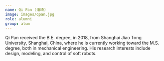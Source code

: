 ```yaml
---
name: Qi Pan (潘琦)
image: images/qpan.jpg
role: alumni
group: alum
---
```


Qi Pan received the B.E. degree, in 2018, from Shanghai Jiao Tong University, Shanghai, China, where he is currently working toward the M.S. degree, both in mechanical engineering.
His research interests include design, modeling, and control of soft robots.


